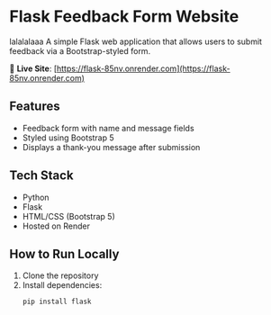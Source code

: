 # Flask Feedback Form Website
lalalalaaa
A simple Flask web application that allows users to submit feedback via a Bootstrap-styled form.

🔗 **Live Site**: [https://flask-85nv.onrender.com](https://flask-85nv.onrender.com)

## Features

- Feedback form with name and message fields
- Styled using Bootstrap 5
- Displays a thank-you message after submission

## Tech Stack

- Python
- Flask
- HTML/CSS (Bootstrap 5)
- Hosted on Render

## How to Run Locally

1. Clone the repository
2. Install dependencies:
   ```bash
   pip install flask
